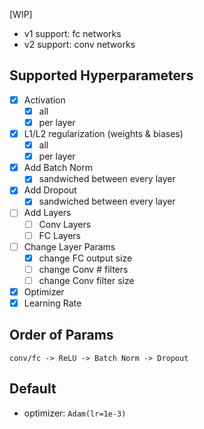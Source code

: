 [WIP]

* v1 support: fc networks
* v2 support: conv networks

## Supported Hyperparameters

- [x] Activation
    - [x] all
    - [x] per layer
- [x] L1/L2 regularization (weights & biases)
    - [x] all
    - [x] per layer
- [x] Add Batch Norm
    - [x] sandwiched between every layer
- [x] Add Dropout
    - [x] sandwiched between every layer
- [ ] Add Layers
    - [ ] Conv Layers
    - [ ] FC Layers
- [ ] Change Layer Params
    - [x] change FC output size
    - [ ] change Conv # filters
    - [ ] change Conv filter size
- [x] Optimizer
- [x] Learning Rate

## Order of Params

`conv/fc -> ReLU -> Batch Norm -> Dropout`

## Default

- optimizer: `Adam(lr=1e-3)`
